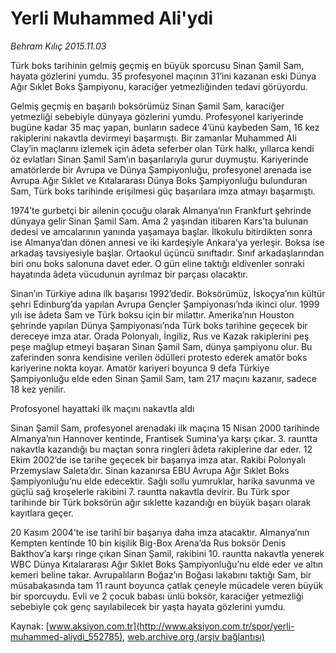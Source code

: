 # Yerli Muhammed Ali'ydi

*Behram Kılıç 2015.11.03*

<div class="pNewsDetailMainContent ctx_content" itemprop="articleBody">
 <p>
  Türk boks tarihinin gelmiş geçmiş en büyük sporcusu Sinan Şamil Sam, hayata gözlerini yumdu. 35 profesyonel maçının 31’ini kazanan eski Dünya Ağır Sıklet Boks Şampiyonu, karaciğer yetmezliğinden tedavi görüyordu.
 </p>
 <p>
  Gelmiş geçmiş en başarılı boksörümüz Sinan Şamil Sam, karaciğer yetmezliği sebebiyle dünyaya gözlerini yumdu. Profesyonel kariyerinde bugüne kadar 35 maç yapan, bunların sadece 4’ünü kaybeden Sam, 16 kez rakiplerini nakavtla devirmeyi başarmıştı. Bir zamanlar Muhammed Ali Clay’in maçlarını izlemek için âdeta seferber olan Türk halkı, yıllarca kendi öz evlatları Sinan Şamil Sam’ın başarılarıyla gurur duymuştu. Kariyerinde amatörlerde bir Avrupa ve Dünya Şampiyonluğu, profesyonel arenada ise Avrupa Ağır Sıklet ve Kıtalararası Dünya Boks Şampiyonluğu bulunduran Sam, Türk boks tarihinde erişilmesi güç başarılara imza atmayı başarmıştı.
 </p>
 <p>
  1974’te gurbetçi bir ailenin çocuğu olarak Almanya’nın Frankfurt şehrinde dünyaya gelir Sinan Şamil Sam. Ama 2 yaşından itibaren Kars’ta bulunan dedesi ve amcalarının yanında yaşamaya başlar. İlkokulu bitirdikten sonra ise Almanya’dan dönen annesi ve iki kardeşiyle Ankara’ya yerleşir. Boksa ise arkadaş tavsiyesiyle başlar. Ortaokul üçüncü sınıftadır. Sınıf arkadaşlarından biri onu boks salonuna davet eder. O gün eline taktığı eldivenler sonraki hayatında âdeta vücudunun ayrılmaz bir parçası olacaktır.
 </p>
 <p>
  Sinan’ın Türkiye adına ilk başarısı 1992’dedir. Boksörümüz, İskoçya’nın kültür şehri Edinburg’da yapılan Avrupa Gençler Şampiyonası’nda ikinci olur. 1999 yılı ise âdeta Sam ve Türk boksu için bir milattır. Amerika’nın Houston şehrinde yapılan Dünya Şampiyonası’nda Türk boks tarihine geçecek bir dereceye imza atar. Orada Polonyalı, İngiliz, Rus ve Kazak rakiplerini peş peşe mağlup etmeyi başaran Sinan Şamil Sam, dünya şampiyonu olur. Bu zaferinden sonra kendisine verilen ödülleri protesto ederek amatör boks kariyerine nokta koyar. Amatör kariyeri boyunca 9 defa Türkiye Şampiyonluğu elde eden Sinan Şamil Sam, tam 217 maçını kazanır, sadece 18 kez yenilir.
 </p>
 <p>
  Profosyonel hayattaki ilk maçını nakavtla aldı
 </p>
 <p>
  Sinan Şamil Sam, profesyonel arenadaki ilk maçına 15 Nisan 2000 tarihinde Almanya’nın Hannover kentinde, Frantisek Sumina’ya karşı çıkar. 3. rauntta nakavtla kazandığı bu maçtan sonra ringleri âdeta rakiplerine dar eder. 12 Ekim 2002’de ise tarihe geçecek bir başarıya imza atar. Rakibi Polonyalı Przemyslaw Saleta’dır. Sinan kazanırsa EBU Avrupa Ağır Sıklet Boks Şampiyonluğu’nu elde edecektir. Sağlı sollu yumruklar, harika savunma ve güçlü sağ kroşelerle rakibini 7. rauntta nakavtla devirir. Bu Türk spor tarihinde bir Türk boksörün ağır sıklette kazandığı en büyük başarı olarak kayıtlara geçer.
 </p>
 <p>
  20 Kasım 2004’te ise tarihî bir başarıya daha imza atacaktır. Almanya’nın Kempten kentinde 10 bin kişilik Big-Box Arena’da Rus boksör Denis Bakthov’a karşı ringe çıkan Sinan Şamil, rakibini 10. rauntta nakavtla yenerek WBC Dünya Kıtalararası Ağır Sıklet Boks Şampiyonluğu’nu elde eder ve altın kemeri beline takar. Avrupalıların Boğaz’ın Boğası lakabını taktığı Sam, bir müsabakasında tam 11 raunt boyunca çatlak çeneyle mücadele veren büyük bir sporcuydu. Evli ve 2 çocuk babası ünlü boksör, karaciğer yetmezliği sebebiyle çok genç sayılabilecek bir yaşta hayata gözlerini yumdu.
 </p>
</div>


Kaynak: [www.aksiyon.com.tr](http://www.aksiyon.com.tr/spor/yerli-muhammed-aliydi_552785), [web.archive.org (arşiv bağlantısı)](http://web.archive.org/web/20160126004825/http://www.aksiyon.com.tr/spor/yerli-muhammed-aliydi_552785)
